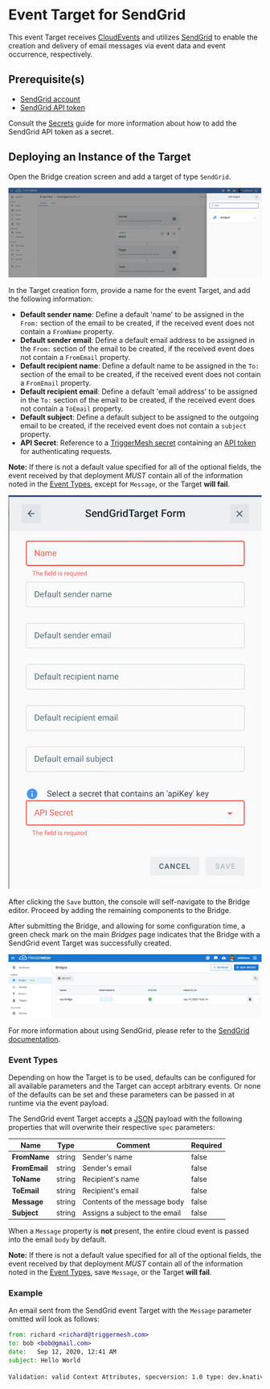 # Event Target for SendGrid

This event Target receives [CloudEvents][ce] and utilizes [SendGrid][sg] to enable the creation and delivery of email messages via event data and event occurrence, respectively.

## Prerequisite(s)

- [SendGrid account][sgSU]
- [SendGrid API token][api]

Consult the [Secrets](../guides/secrets.md) guide for more information about how to add the SendGrid API token as a secret.

## Deploying an Instance of the Target

Open the Bridge creation screen and add a target of type `SendGrid`.

![Adding a SendGrid target](../images/sendgrid-target/create-bridge-1.png)

In the Target creation form, provide a name for the event Target, and add the following information:

- **Default sender name**: Define a default 'name' to be assigned in the `From:` section of the email to be created, if the received event does not contain a `FromName` property.
- **Default sender email**: Define a default email address to be assigned in the `From:` section of the email to be created, if the received event does not contain a `FromEmail` property.
- **Default recipient name**: Define a default name to be assigned in the `To:` section of the email to be created, if the received event does not contain a `FromEmail` property.
- **Default recipient email**: Define a default 'email address' to be assigned in the `To:` section of the email to be created, if the received event does not contain a `ToEmail` property.
- **Default subject**: Define a default subject to be assigned to the outgoing email to be created, if the received event does not contain a `subject` property.
- **API Secret**: Reference to a [TriggerMesh secret](../guides/secrets.md) containing an [API token][api] for authenticating requests.

**Note:** If there is not a default value specified for all of the optional fields, the event received by that deployment *MUST* contain all of the information noted in the [Event Types](#event-types), except for `Message`, or the Target **will fail**.

![SendGridTarget form](../images/sendgrid-target/create-bridge-2.png)

After clicking the `Save` button, the console will self-navigate to the Bridge editor. Proceed by adding the remaining components to the Bridge.

After submitting the Bridge, and allowing for some configuration time, a green check mark on the main _Bridges_ page indicates that the Bridge with a SendGrid event Target was successfully created.

![Bridge status](../images/bridge-status-green.png)

For more information about using SendGrid, please refer to the [SendGrid documentation][docs].

### Event Types

Depending on how the Target is to be used, defaults can be configured for all available parameters and the Target can accept arbitrary events. Or none of the defaults can be set and these parameters can be passed in at runtime via the event payload.

The SendGrid event Target accepts a [JSON][ce-jsonformat] payload with the following properties that will overwrite their respective `spec` parameters:

| Name  |  Type |  Comment | Required
|---|---|---|---|
| **FromName** | string | Sender's name |false |
| **FromEmail** | string | Sender's email | false |
| **ToName** | string | Recipient's name | false |
| **ToEmail** | string | Recipient's email | false |
| **Message** | string | Contents of the message body | false |
| **Subject** | string | Assigns a subject to the email | false |

When a `Message` property is **not** present, the entire cloud event is passed into the email `body` by default.

**Note:** If there is not a default value specified for all of the optional fields, the event received by that deployment *MUST* contain all of the information noted in the [Event Types](#event-types), save `Message`, or the Target **will fail**.

### Example

An email sent from the SendGrid event Target with the `Message` parameter omitted will look as follows:

```email
from: richard <richard@triggermesh.com>
to:	bob <bob@gmail.com>
date:	Sep 12, 2020, 12:41 AM
subject: Hello World

Validation: valid Context Attributes, specversion: 1.0 type: dev.knative.samples.helloworld source: dev.knative.samples/helloworldsource id: 536808d3-88be-4077-9d7a-a3f162705f79 time: 2020-09-12T04:41:00.000610299Z datacontenttype: application/json Extensions, knativearrivaltime: 2020-09-12T04:41:00.006331845Z knativehistory: default-kne-trigger-kn-channel.midimansland.svc.cluster.local Data, { "event":"data"} 
```

[sgSU]:https://signup.sendgrid.com/
[sg]:https://sendgrid.com/
[api]:https://sendgrid.com/docs/ui/account-and-settings/api-keys/

[ce]: https://cloudevents.io/
[ce-jsonformat]: https://github.com/cloudevents/spec/blob/v1.0/json-format.md
[docs]: https://sendgrid.com/docs/
